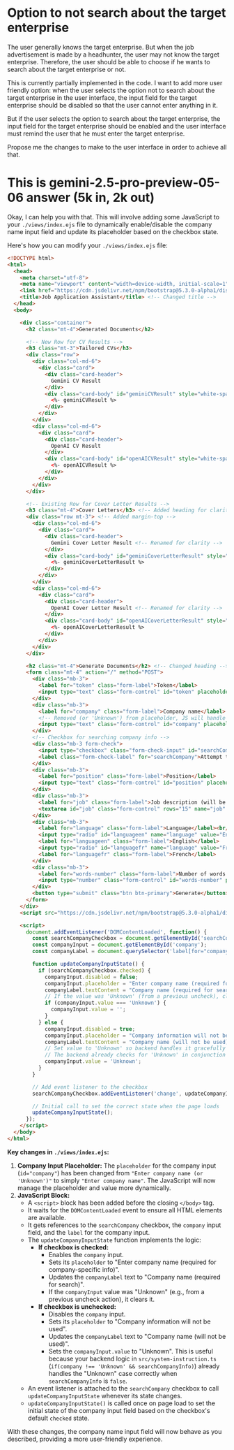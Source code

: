 # Option to not search about the target enterprise 

The user generally knows the target enterprise.
But when the job advertisement is made by a headhunter, the user may not know the target enterprise.
Therefore, the user should be able to choose if he wants to search about the target enterprise or not.

This is currently partially implemented in the code.
I want to add more user friendly option: when the user selects the option not to search about the target enterprise in the user interface, the input field for the target enterprise should be disabled so that the user cannot enter anything in it.

But if the user selects the option to search about the target enterprise, the input field for the target enterprise should be enabled and the user interface must remind the user that he must enter the target enterprise.

Propose me the changes to make to the user interface in order to achieve all that.



# This is gemini-2.5-pro-preview-05-06 answer (5k in, 2k out)

Okay, I can help you with that. This will involve adding some JavaScript to your `./views/index.ejs` file to dynamically enable/disable the company name input field and update its placeholder based on the checkbox state.

Here's how you can modify your `./views/index.ejs` file:

```html
<!DOCTYPE html>
<html>
  <head>
    <meta charset="utf-8">
    <meta name="viewport" content="width=device-width, initial-scale=1">
    <link href="https://cdn.jsdelivr.net/npm/bootstrap@5.3.0-alpha1/dist/css/bootstrap.min.css" rel="stylesheet">
    <title>Job Application Assistant</title> <!-- Changed title -->
  </head>
  <body>

    <div class="container">
      <h2 class="mt-4">Generated Documents</h2>

      <!-- New Row for CV Results -->
      <h3 class="mt-3">Tailored CVs</h3>
      <div class="row">
        <div class="col-md-6">
          <div class="card">
            <div class="card-header">
              Gemini CV Result
            </div>
            <div class="card-body" id="geminiCVResult" style="white-space: pre-wrap;"><!-- Added style for pre-wrap -->
              <%- geminiCVResult %>
            </div>
          </div>
        </div>
        <div class="col-md-6">
          <div class="card">
            <div class="card-header">
              OpenAI CV Result
            </div>
            <div class="card-body" id="openAICVResult" style="white-space: pre-wrap;"><!-- Added style for pre-wrap -->
              <%- openAICVResult %>
            </div>
          </div>
        </div>
      </div>

      <!-- Existing Row for Cover Letter Results -->
      <h3 class="mt-4">Cover Letters</h3> <!-- Added heading for clarity -->
      <div class="row mt-3"> <!-- Added margin-top -->
        <div class="col-md-6">
          <div class="card">
            <div class="card-header">
              Gemini Cover Letter Result <!-- Renamed for clarity -->
            </div>
            <div class="card-body" id="geminiCoverLetterResult" style="white-space: pre-wrap;"><!-- Changed ID, Added style for pre-wrap -->
              <%- geminiCoverLetterResult %>
            </div>
          </div>
        </div>
        <div class="col-md-6">
          <div class="card">
            <div class="card-header">
              OpenAI Cover Letter Result <!-- Renamed for clarity -->
            </div>
            <div class="card-body" id="openAICoverLetterResult" style="white-space: pre-wrap;"><!-- Changed ID, Added style for pre-wrap -->
              <%- openAICoverLetterResult %>
            </div>
          </div>
        </div>
      </div>

      <h2 class="mt-4">Generate Documents</h2> <!-- Changed heading -->
      <form class="mt-4" action="/" method="POST">
        <div class="mb-3">
          <label for="token" class="form-label">Token</label>
          <input type="text" class="form-control" id="token" placeholder="Enter token" name="token" >
        </div>
        <div class="mb-3">
          <label for="company" class="form-label">Company name</label>
          <!-- Removed (or 'Unknown') from placeholder, JS will handle it -->
          <input type="text" class="form-control" id="company" placeholder="Enter company name" name="company" >
        </div>
        <!-- Checkbox for searching company info -->
        <div class="mb-3 form-check">
          <input type="checkbox" class="form-check-input" id="searchCompany" name="searchCompany" value="true" checked>
          <label class="form-check-label" for="searchCompany">Attempt to use specific information about the company (if name provided)</label>
        </div>
        <div class="mb-3">
          <label for="position" class="form-label">Position</label>
          <input type="text" class="form-control" id="position" placeholder="Enter position" name="position">
        </div>
        <div class="mb-3">
          <label for="job" class="form-label">Job description (will be used for CV and Cover Letter)</label> <!-- Clarified usage -->
          <textarea id="job" class="form-control" rows="15" name="job" placeholder="Paste the full job description here..."></textarea> <!-- Added placeholder -->
        </div>
        <div class="mb-3">
          <label for="language" class="form-label">Language</label><br/>
          <input type="radio" id="languageen" name="language" value="English" checked> <!-- Added checked by default -->
          <label for="languageen" class="form-label">English</label>
          <input type="radio" id="languagefr" name="language" value="French">
          <label for="languagefr" class="form-label">French</label>
        </div>
        <div class="mb-3">
          <label for="words-number" class="form-label">Number of words (for Cover Letter)</label> <!-- Clarified usage -->
          <input type="number" class="form-control" id="words-number" placeholder="Enter number of words for cover letter" name="words" value="100">
        </div>
        <button type="submit" class="btn btn-primary">Generate</button> <!-- Changed button text -->
      </form>
    </div>
    <script src="https://cdn.jsdelivr.net/npm/bootstrap@5.3.0-alpha1/dist/js/bootstrap.bundle.min.js"></script>

    <script>
      document.addEventListener('DOMContentLoaded', function() {
        const searchCompanyCheckbox = document.getElementById('searchCompany');
        const companyInput = document.getElementById('company');
        const companyLabel = document.querySelector('label[for="company"]');

        function updateCompanyInputState() {
          if (searchCompanyCheckbox.checked) {
            companyInput.disabled = false;
            companyInput.placeholder = "Enter company name (required for company-specific info)";
            companyLabel.textContent = "Company name (required for search)"; // Update label text
            // If the value was 'Unknown' (from a previous uncheck), clear it to encourage user input
            if (companyInput.value === 'Unknown') {
              companyInput.value = '';
            }
          } else {
            companyInput.disabled = true;
            companyInput.placeholder = "Company information will not be used";
            companyLabel.textContent = "Company name (will not be used)"; // Update label text
            // Set value to 'Unknown' so backend handles it gracefully if form is submitted.
            // The backend already checks for 'Unknown' in conjunction with searchCompanyInfo.
            companyInput.value = 'Unknown';
          }
        }

        // Add event listener to the checkbox
        searchCompanyCheckbox.addEventListener('change', updateCompanyInputState);

        // Initial call to set the correct state when the page loads
        updateCompanyInputState();
      });
    </script>
  </body>
</html>
```

**Key changes in `./views/index.ejs`:**

1.  **Company Input Placeholder:** The `placeholder` for the company input (`id="company"`) has been changed from `"Enter company name (or 'Unknown')"` to simply `"Enter company name"`. The JavaScript will now manage the placeholder and value more dynamically.
2.  **JavaScript Block:**
    *   A `<script>` block has been added before the closing `</body>` tag.
    *   It waits for the `DOMContentLoaded` event to ensure all HTML elements are available.
    *   It gets references to the `searchCompany` checkbox, the `company` input field, and the `label` for the company input.
    *   The `updateCompanyInputState` function implements the logic:
        *   **If checkbox is checked:**
            *   Enables the `company` input.
            *   Sets its `placeholder` to "Enter company name (required for company-specific info)".
            *   Updates the `companyLabel` text to "Company name (required for search)".
            *   If the `companyInput` value was "Unknown" (e.g., from a previous uncheck action), it clears it.
        *   **If checkbox is unchecked:**
            *   Disables the `company` input.
            *   Sets its `placeholder` to "Company information will not be used".
            *   Updates the `companyLabel` text to "Company name (will not be used)".
            *   Sets the `companyInput.value` to "Unknown". This is useful because your backend logic in `src/system-instruction.ts` (`if(company !== 'Unknown' && searchCompanyInfo)`) already handles the "Unknown" case correctly when `searchCompanyInfo` is `false`.
    *   An event listener is attached to the `searchCompany` checkbox to call `updateCompanyInputState` whenever its state changes.
    *   `updateCompanyInputState()` is called once on page load to set the initial state of the company input field based on the checkbox's default `checked` state.

With these changes, the company name input field will now behave as you described, providing a more user-friendly experience.
